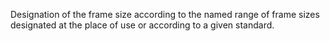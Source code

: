 Designation of the frame size according to the named range of frame sizes designated at the place of use or according to a given standard.
